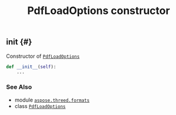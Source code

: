 ﻿---
title: PdfLoadOptions constructor
second_title: Aspose.3D for Python via .NET API References
description: 
type: docs
weight: 10
url: /aspose.threed.formats/pdfloadoptions/__init__/
is_root: false
---

## __init__ {#}

Constructor of [`PdfLoadOptions`](/3d/python-net/aspose.threed.formats/pdfloadoptions)



```python
def __init__(self):
    ...
```





### See Also
* module [`aspose.threed.formats`](../../)
* class [`PdfLoadOptions`](/3d/python-net/aspose.threed.formats/pdfloadoptions)
